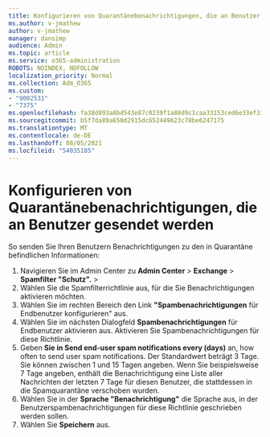 ```yaml
---
title: Konfigurieren von Quarantänebenachrichtigungen, die an Benutzer gesendet werden
ms.author: v-jmathew
author: v-jmathew
manager: dansimp
audience: Admin
ms.topic: article
ms.service: o365-administration
ROBOTS: NOINDEX, NOFOLLOW
localization_priority: Normal
ms.collection: Adm_O365
ms.custom:
- "9002531"
- "7375"
ms.openlocfilehash: fa38d893a8bd543e87c0239f1a88d9c1caa33153ced6e33ef31c309be8989e95
ms.sourcegitcommit: b5f7da89a650d2915dc652449623c78be6247175
ms.translationtype: MT
ms.contentlocale: de-DE
ms.lasthandoff: 08/05/2021
ms.locfileid: "54035185"
---
```

# <a name="configure-quarantine-notifications-sent-to-users"></a>Konfigurieren von Quarantänebenachrichtigungen, die an Benutzer gesendet werden

So senden Sie Ihren Benutzern Benachrichtigungen zu den in Quarantäne befindlichen Informationen:

1. Navigieren Sie im Admin Center zu **Admin Center**  >  **Exchange**  >  **Spamfilter "Schutz".**  >  
2. Wählen Sie die Spamfilterrichtlinie aus, für die Sie Benachrichtigungen aktivieren möchten.
3. Wählen Sie im rechten Bereich den Link **"Spambenachrichtigungen** für Endbenutzer konfigurieren" aus.
4. Wählen Sie im nächsten Dialogfeld **Spambenachrichtigungen** für Endbenutzer aktivieren aus. Aktivieren Sie Spambenachrichtigungen für diese Richtlinie.
5. Geben **Sie in Send end-user spam notifications every (days)** an, how often to send user spam notifications. Der Standardwert beträgt 3 Tage. Sie können zwischen 1 und 15 Tagen angeben. Wenn Sie beispielsweise 7 Tage angeben, enthält die Benachrichtigung eine Liste aller Nachrichten der letzten 7 Tage für diesen Benutzer, die stattdessen in die Spamquarantäne verschoben wurden.
6. Wählen Sie in der **Sprache "Benachrichtigung"** die Sprache aus, in der Benutzerspambenachrichtigungen für diese Richtlinie geschrieben werden sollen.
7. Wählen Sie **Speichern** aus.

